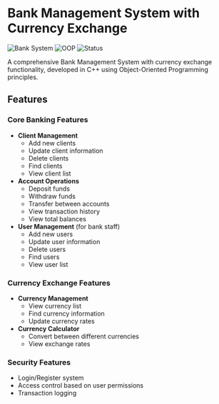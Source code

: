 # Bank Management System with Currency Exchange

![Bank System](https://img.shields.io/badge/Language-C++-blue.svg)
![OOP](https://img.shields.io/badge/Paradigm-Object%20Oriented-green.svg)
![Status](https://img.shields.io/badge/Status-Active-brightgreen.svg)

A comprehensive Bank Management System with currency exchange functionality, developed in C++ using Object-Oriented Programming principles.

## Features

### Core Banking Features
- **Client Management**
  - Add new clients
  - Update client information
  - Delete clients
  - Find clients
  - View client list
- **Account Operations**
  - Deposit funds
  - Withdraw funds
  - Transfer between accounts
  - View transaction history
  - View total balances
- **User Management** (for bank staff)
  - Add new users
  - Update user information
  - Delete users
  - Find users
  - View user list

### Currency Exchange Features
- **Currency Management**
  - View currency list
  - Find currency information
  - Update currency rates
- **Currency Calculator**
  - Convert between different currencies
  - View exchange rates

### Security Features
- Login/Register system
- Access control based on user permissions
- Transaction logging


